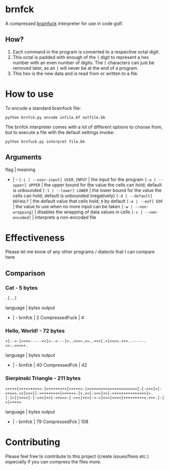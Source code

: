 # brnfck
A compressed [brainfuck](https://esolangs.org/wiki/Brainfuck) interpreter for use in code golf.

## How?
1. Each command in the program is converted to a respective octal digit.
2. This octal is padded with enough of the `[` digit to represent a hex number with an even number of digits. The `[` characters can just be removed later, as an `[` will never be at the end of a program.
3. This hex is the new data and is read from or written to a file.

# How to use
To encode a standard brainfuck file:

`python brnfck.py encode infile.bf outfile.bk`

The brnfck interpreter comes with a lot of different options to choose from, but to execute a file with the default settings invoke:

`python brnfuck.py interpret file.bk`

## Arguments
flag | meaning
- | -
`[-i | --user-input] USER_INPUT` | the input for the program
`[-u | --upper] UPPER` | the upper bound for the value the cells can hold; default is unbounded
`[-l | --lower] LOWER` | the lower bound for the value the cells can hold; default is unbounded (negatively)
`[-d | --default] DEFAULT` | the default value that cells hold; `0` by default
`[-e | --eof] EOF` | the value to use when no more input can be taken
`[-w | --non-wrapping]` | disables the wrapping of data values in cells
`[-c | --non-encoded]` | interprets a non-encoded file

# Effectiveness
Please let me know of any other programs / dialects that I can compare here
## Comparison
### Cat - 5 bytes
`.[.,]`

language | bytes output
- | -
brnfck | 2
CompressedFuck | 4

### Hello, World! - 72 bytes
`+[-->-[>>+>-----<<]<--<---]>-.>>>+.>>..+++[.>]<<<<.+++.------.<<-.>>>>+.`

language | bytes output
- | -
brnfck | 40
CompressedFck | 42

### Sierpinski Triangle - 211 bytes
`>++++[<++++++++>-]>++++++++[>++++<-]>>++>>>+>>>+<<<<<<<<<<[-[->+<]>[-<+>>>.<<]>>>[[->++++++++[>++++<-]>.<<[->+<]+>[->++++++++++<<+>]>.[-]>]]+<<<[-[->+<]+>[-<+>>>-[->+<]++>[-<->]<<<]<<<<]++++++++++.+++.[-]<]+++++`

language | bytes output
- | -
brnfck | 79
CompressedFck | 108

# Contributing
Please feel free to contribute to this project (create issues/fixes etc.) especially if you can compress the files more.